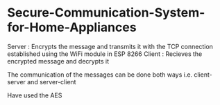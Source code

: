 # Secure-Communication-System-for-Home-Appliances

Server : Encrypts the message and transmits it with the TCP connection established using the WiFi module in ESP 8266
Client : Recieves the encrypted message and decrypts it

The communication of the messages can be done both ways i.e. client-server and server-client

Have used the AES
